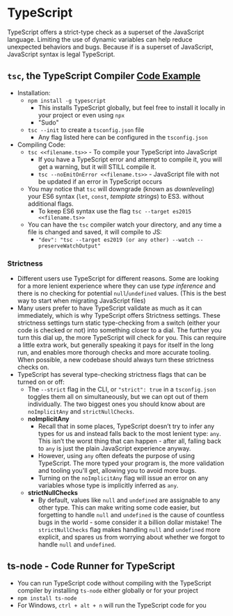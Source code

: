 # TypeScript

TypeScript offers a strict-type check as a superset of the JavaScript language. Limiting the use of dynamic variables can help reduce unexpected behaviors and bugs. Because if is a superset of JavaScript, JavaScript syntax is legal TypeScript.

## `tsc`, the TypeScript Compiler [Code Example](./compiling/hello.ts)

- Installation:
  - `npm install -g typescript`
    - This installs TypeScript globally, but feel free to install it locally in your project or even using `npx`
    - "Sudo"
  - `tsc --init` to create a `tsconfig.json` file
    - Any flag listed here can be configured in the `tsconfig.json`
- Compiling Code:
  - `tsc <<filename.ts>>` - To compile your TypeScript into JavaScript
    - If you have a TypeScript error and attempt to compile it, you will get a warning, but it will STILL compile it.
    - `tsc --noEmitOnError <<filename.ts>>` - JavaScript file with not be updated if an error in TypeScript occurs
  - You may notice that `tsc` will downgrade (known as _downleveling_) your ES6 syntax (`let`, `const`, _template strings_) to ES3. without additional flags.
    - To keep ES6 syntax use the flag `tsc --target es2015 <<filename.ts>>`
  - You can have the `tsc` compiler watch your directory, and any time a file is changed and saved, it will compile to JS:
    - `"dev": "tsc --target es2019 (or any other) --watch --preserveWatchOutput"`

### Strictness

- Different users use TypeScript for different reasons. Some are looking for a more lenient experience where they can use _type inference_ and there is no checking for potential `null`/`undefined` values. (This is the best way to start when migrating JavaScript files)
- Many users prefer to have TypeScript validate as much as it can immediately, which is why TypeScript offers Strictness settings. These strictness settings turn static type-checking from a switch (either your code is checked or not) into something closer to a dial. The further you turn this dial up, the more TypeScript will check for you. This can require a little extra work, but generally speaking it pays for itself in the long run, and enables more thorough checks and more accurate tooling. When possible, a new codebase should always turn these strictness checks on.
- TypeScript has several type-checking strictness flags that can be turned on or off:
  - The `--strict` flag in the CLI, or `"strict": true` in a `tsconfig.json` toggles them all on simultaneously, but we can opt out of them individually. The two biggest ones you should know about are `noImplicitAny` and `strictNullChecks`.
  - **noImplicitAny**
    - Recall that in some places, TypeScript doesn’t try to infer any types for us and instead falls back to the most lenient type: `any`. This isn’t the worst thing that can happen - after all, falling back to `any` is just the plain JavaScript experience anyway.
    - However, using `any` often defeats the purpose of using TypeScript. The more typed your program is, the more validation and tooling you'll get, allowing you to avoid more bugs.
    - Turning on the `noImplicitAny` flag will issue an error on any variables whose type is implicitly inferred as `any`.
  - **strictNullChecks**
    - By default, values like `null` and `undefined` are assignable to any other type. This can make writing some code easier, but forgetting to handle `null` and `undefined` is the cause of countless bugs in the world - some consider it a billion dollar mistake! The `strictNullChecks` flag makes handling `null` and `undefined` more explicit, and spares us from worrying about whether we forgot to handle `null` and `undefined`.

## ts-node - Code Runner for TypeScript

- You can run TypeScript code without compiling with the TypeScript compiler by installing `ts-node` either globally or for your project
- `npm install ts-node`
- For Windows, `ctrl + alt + n` will run the TypeScript code for you
